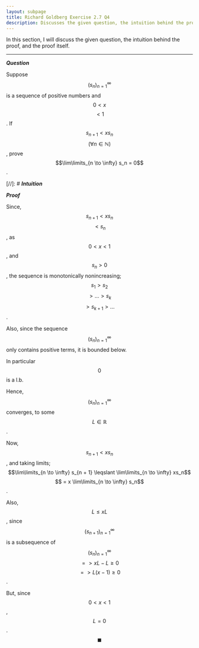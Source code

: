 ```yaml
---
layout: subpage
title: Richard Goldberg Exercise 2.7 Q4
description: Discusses the given question, the intuition behind the proof, and the proof itself
---
```


In this section, I will discuss the given question, the intuition behind the proof, and the
proof itself.

---

_**Question**_

Suppose $$(s_n)_{n=1}^\infty$$ is a sequence of positive numbers and $$0 < x$$ $$ < 1$$. If
$$s_{n + 1} < xs_n$$ $$(\forall n \in \mathbb{N})$$, prove $$\lim\limits_{n \to \infty} s_n = 0$$.

[//]: # _**Intuition**_

_**Proof**_

Since, $$s_{n + 1} < xs_n$$ $$ < s_n$$, as $$0 < x < 1$$, and $$s_n > 0$$, the sequence
is monotonically nonincreasing; $$s_1 > s_2$$ $$ > ... > s_k$$ $$ > s_{k + 1} > ...$$.

Also, since the sequence $$(s_n)_{n=1}^\infty$$ only contains positive terms, it is
bounded below.

In particular $$0$$ is a l.b.

Hence, $$(s_n)_{n=1}^\infty$$ converges, to some $$L \in \mathbb{R}$$.

Now, $$s_{n + 1} < xs_n$$, and taking limits;
$$\lim\limits_{n \to \infty} s_{n + 1} \leqslant \lim\limits_{n \to \infty} xs_n$$
$$ = x \lim\limits_{n \to \infty} s_n$$.

Also, $$L \leqslant xL$$, since $$(s_{n + 1})_{n=1}^\infty$$ is a subsequence of
$$(s_n)_{n=1}^\infty$$ $$ => xL - L \geqslant 0$$ $$ => L(x - 1) \geqslant 0$$.

But, since $$0 < x < 1$$, $$L = 0$$. $$\blacksquare$$
